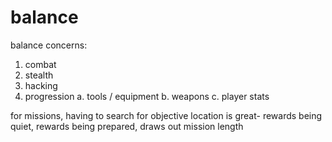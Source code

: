 # balance

balance concerns:

1. combat
2. stealth
3. hacking
4. progression
    a. tools / equipment
    b. weapons
    c. player stats


for missions, having to search for objective location is great-
rewards being quiet, rewards being prepared, draws out mission length